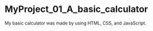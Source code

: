 # MyProject_01_A_basic_calculator
My basic calculator was made by using HTML, CSS, and JavaScript.

